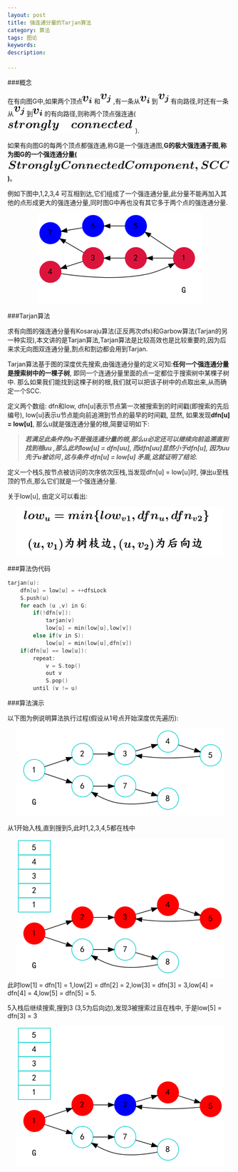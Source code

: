 ```yaml
---
layout: post
title: 强连通分量的Tarjan算法
category: 算法
tags: 图论
keywords: 
description: 

---
```


###概念



在有向图G中,如果两个顶点<img src=/source/Graph/tarjan/l1.png>和<img src =/source/Graph/tarjan/l2.png>,有一条从<img src=/source/Graph/tarjan/l1.png>到<img src=/source/Graph/tarjan/l2.png>有向路径,时还有一条从<img src=/source/Graph/tarjan/l2.png>到<img src=/source/Graph/tarjan/l1.png>的有向路径,则称两个顶点强连通(<img src=/source/Graph/tarjan/l3.png>).

如果有向图G的每两个顶点都强连通,称G是一个强连通图,**G的极大强连通子图,称为图G的一个强连通分量(<img src=/source/Graph/tarjan/l4.png>)**。

例如下图中,1,2,3,4 可互相到达,它们组成了一个强连通分量,此分量不能再加入其他的点形成更大的强连通分量,同时图G中再也没有其它多于两个点的强连通分量.

<center> <img src=/source/Graph/tarjan/tar1.png></center>

###Tarjan算法



求有向图的强连通分量有Kosaraju算法(正反两次dfs)和Garbow算法(Tarjan的另一种实现),本文讲的是Tarjan算法,Tarjan算法是比较高效也是比较重要的,因为后来求无向图双连通分量,割点和割边都会用到Tarjan.

Tarjan算法基于图的深度优先搜索,由强连通分量的定义可知:**任何一个强连通分量是搜索树中的一棵子树**,
即同一个连通分量里面的点一定都位于搜索树中某棵子树中. 那么如果我们能找到这棵子树的根,我们就可以把该子树中的点取出来,从而确定一个SCC.

定义两个数组: dfn和low, dfn[u]表示节点第一次被搜索到的时间戳(即搜索的先后编号), low[u]表示u节点能向前追溯到节点的最早的时间戳, 显然, 如果发现**dfn[u] = low[u]**, 那么u就是强连通分量的根,简要证明如下:

>***若满足此条件的u不是强连通分量的根,那么u必定还可以继续向前追溯直到找到根uu ,那么此时low[u] = dfn[uu], 而dfn[uu]显然小于dfn[u], 因为uu先于u被访问 ,这与条件 dfn[u] = low[u] 矛盾,这就证明了结论.***

定义一个栈S,按节点被访问的次序依次压栈,当发现dfn[u] = low[u]时, 弹出u至栈顶的节点,那么它们就是一个强连通分量.

关于low[u], 由定义可以看出:

<center><img src=/source/Graph/tarjan/l5.png></center>

###算法伪代码


```cpp
tarjan(u):
    dfn[u] = low[u] = ++dfsLock
    S.push(u)
    for each (u ,v) in G:
        if(!dfn[v]):
            tarjan(v)
            low[u] = min(low[u],low[v])
        else if(v in S):
            low[u] = min(low[u],dfn[v])
    if(dfn[u] == low[u]):
        repeat:
            v = S.top()
            out v
            S.pop()
        until (v != u)
```


###算法演示



以下图为例说明算法执行过程(假设从1号点开始深度优先遍历):

<center><img src=/source/Graph/tarjan/l6.png></center>


从1开始入栈,直到搜到5,此时1,2,3,4,5都在栈中

<center><img src=/source/Graph/tarjan/l7.png></center>
此时low[1] = dfn[1] = 1,low[2] = dfn[2] = 2,low[3] = dfn[3] = 3,low[4] = dfn[4] = 4,low[5] = dfn[5] = 5.

5入栈后继续搜索,搜到3 (3,5为后向边),发现3被搜索过且在栈中, 于是low[5] = dfn[3] = 3

<center><img src=/source/Graph/tarjan/l8.png></center>
